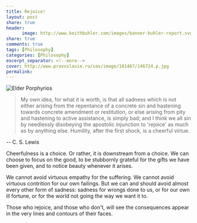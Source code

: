 ```yaml
--- 
title: Rejoice!
layout: post
share: true
header:
      image: http://www.keithbuhler.com/images/banner-buhler-report.svg
share: true
comments: true
tags: [Philosophy]
categories: [Philosophy]
excerpt_separator: <!--more-->
cover: http://www.pravoslavie.ru/sas/image/101467/146724.p.jpg
permalink: 
---
```


![Elder Porphyrios](http://www.pravoslavie.ru/sas/image/101467/146724.p.jpg)

>My own idea, for what it is worth, is that all sadness which is not either arising from the repentance of a concrete sin and hastening towards concrete amendment or restitution, or else arising from pity and hastening to active assistance, is simply bad; and I think we all sin by needlessly disobeying the apostolic injunction to 'rejoice' as much as by anything else. Humility, after the first shock, is a cheerful virtue.

-- C. S. Lewis

Cheerfulness is a choice. Or rather, it is downstream from a choice. We can choose to focus on the good, to be stubbornly grateful for the gifts we have been given, and to notice beauty whenever it arises. 

We cannot avoid virtuous empathy for the suffering. We cannot avoid virtuous contrition for our own failings. But we can and should avoid almost every other form of sadness: sadness for wrongs done to us, or for our own ill fortune, or for the world not going the way we want it to. 

Those who rejoice, and those who don't, will see the consequences appear in the very lines and contours of their faces.
